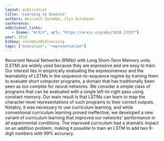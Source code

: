 ```yaml
---
layout: publication
title: "Learning to Execute"
authors: Wojciech Zaremba, Ilya Sutskever
conference:
additional_links:
   - {name: "ArXiV", url: "https://arxiv.org/abs/1810.13337"} 
year: 2014
bibkey: zaremba2014learning
tags: ["execution", "representation"]
---
```

Recurrent Neural Networks (RNNs) with Long Short-Term Memory units (LSTM) are widely used because they are expressive and are easy to train. Our interest lies in empirically evaluating the expressiveness and the learnability of LSTMs in the sequence-to-sequence regime by training them to evaluate short computer programs, a domain that has traditionally been seen as too complex for neural networks. We consider a simple class of programs that can be evaluated with a single left-to-right pass using constant memory. Our main result is that LSTMs can learn to map the character-level representations of such programs to their correct outputs. Notably, it was necessary to use curriculum learning, and while conventional curriculum learning proved ineffective, we developed a new variant of curriculum learning that improved our networks' performance in all experimental conditions. The improved curriculum had a dramatic impact on an addition problem, making it possible to train an LSTM to add two 9-digit numbers with 99% accuracy.
